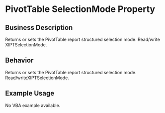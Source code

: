 # PivotTable SelectionMode Property

## Business Description
Returns or sets the PivotTable report structured selection mode. Read/write XlPTSelectionMode.

## Behavior
Returns or sets the PivotTable report structured selection mode. Read/writeXlPTSelectionMode.

## Example Usage
No VBA example available.